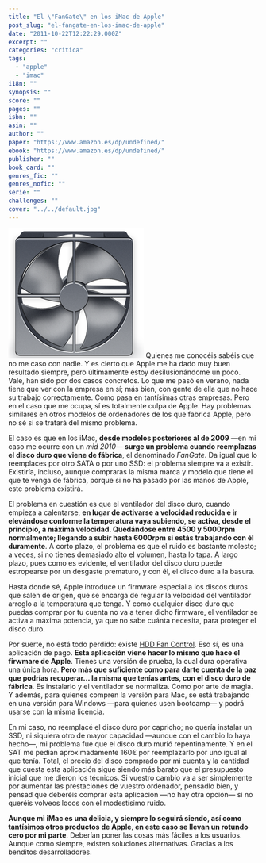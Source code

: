```yaml
---
title: "El \"FanGate\" en los iMac de Apple"
post_slug: "el-fangate-en-los-imac-de-apple"
date: "2011-10-22T12:22:29.000Z"
excerpt: ""
categories: "critica"
tags: 
  - "apple"
  - "imac"
i18n: ""
synopsis: ""
score: ""
pages: ""
isbn: ""
asin: ""
author: ""
paper: "https://www.amazon.es/dp/undefined/"
ebook: "https://www.amazon.es/dp/undefined/"
publisher: ""
book_card: ""
genres_fic: ""
genres_nofic: ""
serie: ""
challenges: ""
cover: "../../default.jpg"
---
```


![](images/hddfancontrol.png "hddfancontrol") Quienes me conocéis sabéis que no me caso con nadie. Y es cierto que Apple me ha dado muy buen resultado siempre, pero últimamente estoy desilusionándome un poco. Vale, han sido por dos casos concretos. Lo que me pasó en verano, nada tiene que ver con la empresa en sí; más bien, con gente de ella que no hace su trabajo correctamente. Como pasa en tantísimas otras empresas. Pero en el caso que me ocupa, sí es totalmente culpa de Apple. Hay problemas similares en otros modelos de ordenadores de los que fabrica Apple, pero no sé si se tratará del mismo problema.

El caso es que en los iMac, **desde modelos posteriores al de 2009** —en mi caso me ocurre con un _mid 2010_— **surge un problema cuando reemplazas el disco duro que viene de fábrica**, el denominado _FanGate_. Da igual que lo reemplaces por otro SATA o por uno SSD: el problema siempre va a existir. Existiría, incluso, aunque compraras la misma marca y modelo que tiene el que te venga de fábrica, porque si no ha pasado por las manos de Apple, este problema existirá.

El problema en cuestión es que el ventilador del disco duro, cuando empieza a calentarse, **en lugar de activarse a velocidad reducida e ir elevándose conforme la temperatura vaya subiendo, se activa, desde el principio, a máxima velocidad. Quedándose entre 4500 y 5000rpm normalmente; llegando a subir hasta 6000rpm si estás trabajando con él duramente**. A corto plazo, el problema es que el ruido es bastante molesto; a veces, si no tienes demasiado alto el volumen, hasta lo tapa. A largo plazo, pues como es evidente, el ventilador del disco duro puede estropearse por un desgaste prematuro, y con él, el disco duro a la basura.

Hasta donde sé, Apple introduce un firmware especial a los discos duros que salen de origen, que se encarga de regular la velocidad del ventilador arreglo a la temperatura que tenga. Y como cualquier disco duro que puedas comprar por tu cuenta no va a tener dicho firmware, el ventilador se activa a máxima potencia, ya que no sabe cuánta necesita, para proteger el disco duro.

Por suerte, no está todo perdido: existe [HDD Fan Control](http://www.hddfancontrol.com/). Eso sí, es una aplicación de pago. **Esta aplicación viene hacer lo mismo que hace el firwmare de Apple**. Tienes una versión de prueba, la cual dura operativa una única hora. **Pero más que suficiente como para darte cuenta de la paz que podrías recuperar... la misma que tenías antes, con el disco duro de fábrica**. Es instalarlo y el ventilador se normaliza. Como por arte de magia. Y además, para quienes compren la versión para Mac, se está trabajando en una versión para Windows —para quienes usen bootcamp— y podrá usarse con la misma licencia.

En mi caso, no reemplacé el disco duro por capricho; no quería instalar un SSD, ni siquiera otro de mayor capacidad —aunque con el cambio lo haya hecho—, mi problema fue que el disco duro murió repentinamente. Y en el SAT me pedían aproximadamente 160€ por reemplazarlo por uno igual al que tenía. Total, el precio del disco comprado por mi cuenta y la cantidad que cuesta esta aplicación sigue siendo más barato que el presupuesto inicial que me dieron los técnicos. Si vuestro cambio va a ser simplemente por aumentar las prestaciones de vuestro ordenador, pensadlo bien, y pensad que deberéis comprar esta aplicación —no hay otra opción— si no queréis volveos locos con el modestísimo ruido.

**Aunque mi iMac es una delicia, y siempre lo seguirá siendo, así como tantísimos otros productos de Apple, en este caso se llevan un rotundo cero por mi parte**. Deberían poner las cosas más fáciles a los usuarios. Aunque como siempre, existen soluciones alternativas. Gracias a los benditos desarrolladores.
